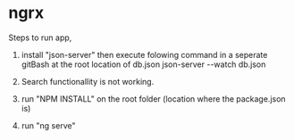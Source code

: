 # ngrx

Steps to run app,

1) install "json-server" then execute folowing command in a seperate gitBash at the root location of db.json
json-server --watch db.json

2) Search functionallity is not working.

3) run "NPM INSTALL" on the root folder (location where the package.json is)

4) run "ng serve"
